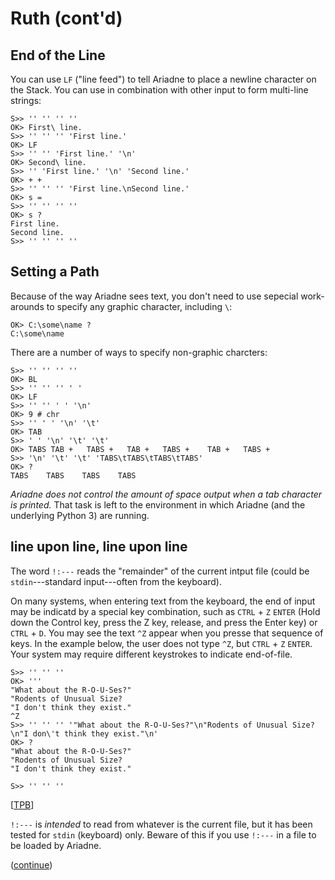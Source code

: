 # Ruth (cont'd)

## End of the Line

You can use `LF` ("line feed") to tell Ariadne to place a newline character on the Stack.
You can use in combination with other input to form multi-line strings:

    S>> '' '' '' ''
    OK> First\ line.
    S>> '' '' '' 'First line.'
    OK> LF
    S>> '' '' 'First line.' '\n'
    OK> Second\ line.
    S>> '' 'First line.' '\n' 'Second line.'
    OK> + +
    S>> '' '' '' 'First line.\nSecond line.'
    OK> s =
    S>> '' '' '' ''
    OK> s ?
    First line.
    Second line.
    S>> '' '' '' ''
    
 ## Setting a Path
 
 Because of the way Ariadne sees text, you don't need to use sepecial work-arounds to specify any graphic character, including `\`:
 
    OK> C:\some\name ?
    C:\some\name
    
 There are a number of ways to specify non-graphic charcters:
 
    S>> '' '' '' ''
    OK> BL
    S>> '' '' '' ' '
    OK> LF
    S>> '' '' ' ' '\n'
    OK> 9 # chr
    S>> '' ' ' '\n' '\t'
    OK> TAB
    S>> ' ' '\n' '\t' '\t'
    OK> TABS TAB +   TABS +   TAB +   TABS +    TAB +   TABS +
    S>> '\n' '\t' '\t' 'TABS\tTABS\tTABS\tTABS'
    OK> ?
    TABS    TABS    TABS    TABS
    
_Ariadne does not control the amount of space output when a tab character is printed._
That task is left to the environment in which Ariadne (and the underlying Python 3) are running.

## line upon line, line upon line

The word `!:---` reads the "remainder" of the current intput file (could be `stdin`---standard input---often from the keyboard).

On many systems, when entering text from the keyboard,
the end of input may be indicatd by a special key combination, such as `CTRL` + `Z` `ENTER`
(Hold down the Control key, press the Z key, release, and press the Enter key)
or `CTRL` + `D`.
You may see the text `^Z` appear when you presse that sequence of keys.
In the example below, the user does not type `^Z`, but `CTRL` + `Z` `ENTER`.
Your system may require different keystrokes to indicate end-of-file.

    S>> '' '' ''
    OK> '''
    "What about the R-O-U-Ses?"
    "Rodents of Unusual Size?
    "I don't think they exist."
    ^Z
    S>> '' '' '' '"What about the R-O-U-Ses?"\n"Rodents of Unusual Size?\n"I don\'t think they exist."\n'
    OK> ?
    "What about the R-O-U-Ses?"
    "Rodents of Unusual Size?
    "I don't think they exist."

    S>> '' '' ''

\[[TPB](./References.md#TPB)\]

`!:---` is _intended_ to read from whatever is the current file, but it has been tested for `stdin` (keyboard) only.
Beware of this if you use `!:---` in a file to be loaded by Ariadne.

([continue](./body8B.md))
